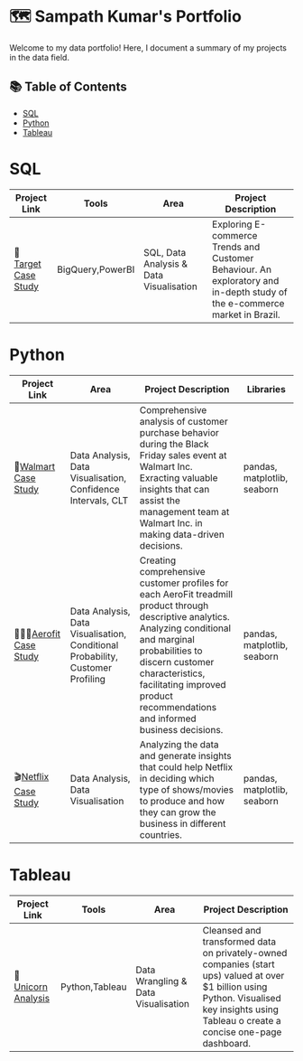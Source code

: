 # 🗺 Sampath Kumar's Portfolio

Welcome to my data portfolio! Here, I document a summary of my projects in the data field.

## 📚 Table of Contents
- [SQL](#sql)
- [Python](#python)
- [Tableau](#tableau)

# SQL

| Project Link | Tools | Area | Project Description |
|---|---|---|---|
|🎯 [Target Case Study](https://github.com/sampath-kothapalli/ecommerce-sales-trends) | BigQuery,PowerBI | SQL, Data Analysis & Data Visualisation | Exploring E-commerce Trends and Customer Behaviour. An exploratory and in-depth study of the e-commerce market in Brazil. |

# Python

| Project Link | Area | Project Description | Libraries |
|---|---|---|---|
|🏬[Walmart Case Study](https://github.com/sampath-kothapalli/walmart) | Data Analysis, Data Visualisation, Confidence Intervals, CLT | Comprehensive analysis of customer purchase behavior during the Black Friday sales event at Walmart Inc. Exracting valuable insights that can assist the management team at Walmart Inc. in making data-driven decisions.  | pandas, matplotlib, seaborn |
|🏃🏻‍♂️[Aerofit Case Study](https://github.com/sampath-kothapalli/customer-profiling-for-treadmill) | Data Analysis, Data Visualisation, Conditional Probability, Customer Profiling | Creating comprehensive customer profiles for each AeroFit treadmill product through descriptive analytics. Analyzing conditional and marginal probabilities to discern customer characteristics, facilitating improved product recommendations and informed business decisions.  | pandas, matplotlib, seaborn |
|🎬[Netflix Case Study](https://github.com/sampath-kothapalli/netflix-visualization) | Data Analysis, Data Visualisation | Analyzing the data and generate insights that could help Netflix in deciding which type of shows/movies to produce and how they can grow the business in different countries. | pandas, matplotlib, seaborn |


# Tableau

| Project Link | Tools | Area | Project Description |
|---|---|---|---|
|🦄 [Unicorn Analysis](https://github.com/aditya-shinde16/Unicorn_Analysis) | Python,Tableau | Data Wrangling & Data Visualisation | Cleansed and transformed data on privately-owned companies (start ups) valued at over $1 billion using Python. Visualised key insights using Tableau o create a concise one-page dashboard. |

